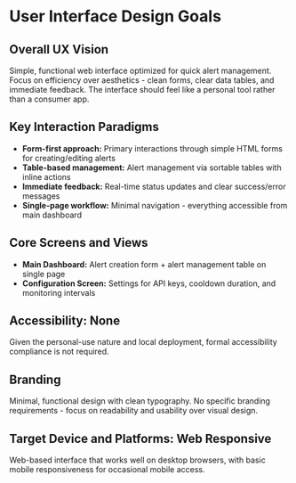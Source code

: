 # User Interface Design Goals

## Overall UX Vision
Simple, functional web interface optimized for quick alert management. Focus on efficiency over aesthetics - clean forms, clear data tables, and immediate feedback. The interface should feel like a personal tool rather than a consumer app.

## Key Interaction Paradigms
- **Form-first approach:** Primary interactions through simple HTML forms for creating/editing alerts
- **Table-based management:** Alert management via sortable tables with inline actions
- **Immediate feedback:** Real-time status updates and clear success/error messages
- **Single-page workflow:** Minimal navigation - everything accessible from main dashboard

## Core Screens and Views
- **Main Dashboard:** Alert creation form + alert management table on single page
- **Configuration Screen:** Settings for API keys, cooldown duration, and monitoring intervals

## Accessibility: None
Given the personal-use nature and local deployment, formal accessibility compliance is not required.

## Branding
Minimal, functional design with clean typography. No specific branding requirements - focus on readability and usability over visual design.

## Target Device and Platforms: Web Responsive
Web-based interface that works well on desktop browsers, with basic mobile responsiveness for occasional mobile access.
